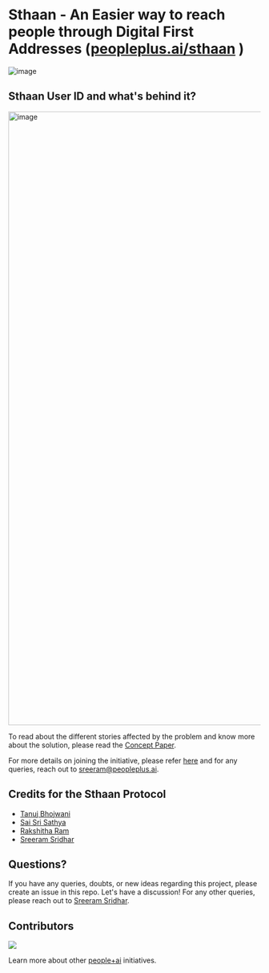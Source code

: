# Sthaan - An Easier way to reach people through Digital First Addresses ([peopleplus.ai/sthaan](https://peopleplus.ai/sthaan) )

![image](https://github.com/user-attachments/assets/aa1d5e65-7fb2-42e7-9cef-0c04dd3acd25)

## Sthaan User ID and what's behind it?
<img width="1223" alt="image" src="https://github.com/PeoplePlusAI/Sthaan/assets/151424479/39a98840-0789-4e31-9a74-9c31cadb892a">


To read about the different stories affected by the problem and know more about the solution, please read the [Concept Paper](https://docs.google.com/document/d/1JQuabZH6IP4IJfU5PqaQRGK_Vz5PsB7Xu4ThEMqZRPQ/edit?usp=sharing). 


For more details on joining the initiative, please refer [here](https://peopleplus.ai/volunteer) and for any queries, reach out to sreeram@peopleplus.ai.

## Credits for the Sthaan Protocol

* [Tanuj Bhojwani](https://www.linkedin.com/in/tanujbhojwani/)
* [Sai Sri Sathya](https://www.linkedin.com/in/saisrisathya/)
* [Rakshitha Ram](https://www.linkedin.com/in/rakshitha-ram-48351039/)
* [Sreeram Sridhar](https://www.linkedin.com/in/sreeram-sridhar/)

## Questions?

If you have any queries, doubts, or new ideas regarding this project, please create an issue in this repo. Let's have a discussion! For any other queries, please reach out to [Sreeram Sridhar](mailto:sreeram@peopleplus.ai).

## Contributors
<a href="https://github.com/PeoplePlusAI/Sthaan/graphs/contributors">
  <img src="https://contrib.rocks/image?repo=PeoplePlusAI/Sthaan" />
</a>

Learn more about other [people+ai](https://peopleplus.ai/) initiatives.

